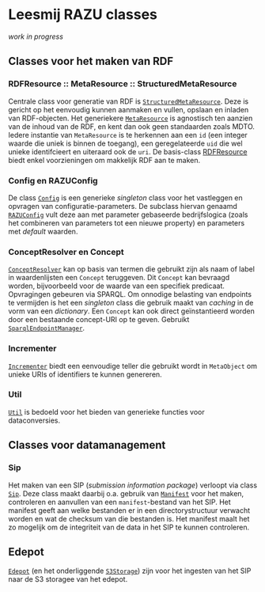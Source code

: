 # Leesmij RAZU classes
*work in progress*

## Classes voor het maken van RDF

### RDFResource :: MetaResource :: StructuredMetaResource
Centrale class voor generatie van RDF is [`StructuredMetaResource`](meta_resource.py). Deze is gericht op het eenvoudig kunnen aanmaken en vullen, opslaan en inladen van RDF-objecten. Het generiekere [`MetaResource`](meta_resource.py) is agnostisch ten aanzien van de inhoud van de RDF, en kent dan ook geen standaarden zoals MDTO. Iedere instantie van `MetaResource` is te herkennen aan een `id` (een integer waarde die uniek is binnen de toegang), een geregelateerde `uid` die wel unieke identifcieert en uiteraard ook de `uri`. De basis-class [RDFResource](rdf_resource.py) biedt enkel voorzieningen om makkelijk RDF aan te maken.

### Config en RAZUConfig
De class [`Config`](config.py) is een generieke *singleton* class voor het vastleggen en opvragen van configuratie-parameters. De subclass hiervan genaamd [`RAZUConfig`](razuconfig.py) vult deze aan met parameter gebaseerde bedrijfslogica (zoals het combineren van parameters tot een nieuwe property) en parameters met *default*  waarden.

### ConceptResolver en Concept
[`ConceptResolver`](concept_resolver.py) kan op basis van termen die gebruikt zijn als naam of label in waardenlijsten een `Concept` teruggeven. Dit `Concept` kan bevraagd worden, bijvoorbeeld voor de waarde van een specifiek predicaat.  Opvragingen gebeuren via SPARQL. Om onnodige belasting van endpoints te vermijden is het een *singleton* class die gebruik maakt van *caching* in de vorm van een *dictionary*. Een `Concept` kan ook direct geïnstantieerd worden door een bestaande concept-URI op te geven. Gebruikt [`SparqlEndpointManager`](sparql_endpoint_manager.py).

### Incrementer
[`Incrementer`](incrementer.py) biedt een eenvoudige teller die gebruikt wordt in `MetaObject` om unieke URIs of identifiers te kunnen genereren.

### Util
[`Util`](util.py) is bedoeld voor het bieden van generieke functies voor dataconversies.

## Classes voor datamanagement

### Sip
Het maken van een SIP (*submission information package*) verloopt via class [`Sip`](sip.py). Deze class maakt daarbij o.a. gebruik van [`Manifest`](manifest.py) voor het maken, controleren en aanvullen van een `manifest`-bestand van het SIP. Het manifest geeft aan welke bestanden er in een directorystructuur verwacht worden en wat de checksum van die bestanden is. Het manifest maalt het zo mogelijk om de integriteit van de data in het SIP te kunnen controleren.

## Edepot
[`Edepot`](edepot.py) (en het onderliggende [`S3Storage`](s3storage.py)) zijn voor het  ingesten van het SIP naar de S3 storagee van het edepot. 